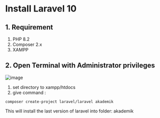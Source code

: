# Install Laravel 10

## 1. Requirement
1. PHP 8.2
2. Composer 2.x
3. XAMPP

## 2. Open Terminal with Administrator privileges
![image](https://github.com/freddywicaksono/install_laravel-10/assets/59552422/30d5b739-b8fb-4432-932d-1eb1fe5c6b9b)
1. set directory to xampp/htdocs
2. give command :
```
composer create-project laravel/laravel akademik
```
This will install the last version of laravel into folder: akademik
